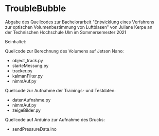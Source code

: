 # TroubleBubble
Abgabe des Quellcodes zur Bachelorarbeit "Entwicklung eines Verfahrens zur optischen Volumenbestimmung von Luftblasen" 
von Juliane Kerpe an der Technischen Hochschule Ulm im Sommersemester 2021

Beinhaltet:

Quellcode zur Berechnung des Volumens auf Jetson Nano:
- object_track.py
- starteMessung.py
- tracker.py
- kalmanFilter.py
- nimmAuf.py

Quellcode zur Aufnahme der Trainings- und Testdaten:
- datenAufnahme.py
- nimmAuf.py
- zeigeBilder.py

Quellcode auf Arduino zur Aufnahme des Drucks:
- sendPressureData.ino
